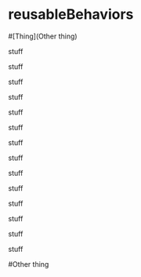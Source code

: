 # reusableBehaviors

#[Thing](Other thing)

stuff

stuff

stuff

stuff

stuff

stuff

stuff

stuff

stuff

stuff

stuff

stuff

stuff

stuff

#Other thing